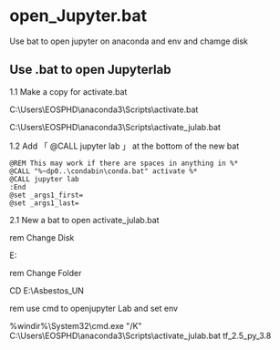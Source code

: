 # open_Jupyter.bat
Use bat to open jupyter on anaconda and env and chamge disk

## Use .bat to open Jupyterlab
1.1 Make a copy for activate.bat 

  C:\Users\EOSPHD\anaconda3\Scripts\activate.bat 
  
  C:\Users\EOSPHD\anaconda3\Scripts\activate_julab.bat
 
1.2 Add 「 @CALL jupyter lab 」 at the bottom of the new bat

    @REM This may work if there are spaces in anything in %*
    @CALL "%~dp0..\condabin\conda.bat" activate %*
    @CALL jupyter lab
    :End
    @set _args1_first=
    @set _args1_last=
    
2.1 New a bat to open activate_julab.bat


  rem Change Disk


  E:   

  rem Change Folder


  CD E:\Asbestos_UN 

  rem use cmd to openjupyter Lab and set env


  %windir%\System32\cmd.exe "/K" C:\Users\EOSPHD\anaconda3\Scripts\activate_julab.bat tf_2.5_py_3.8 

